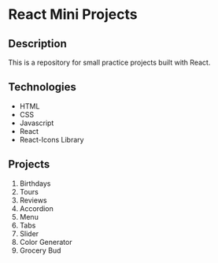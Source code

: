 # React Mini Projects

## Description

This is a repository for small practice projects built with React.

## Technologies

-   HTML
-   CSS
-   Javascript
-   React
-   React-Icons Library

## Projects

1. Birthdays
2. Tours
3. Reviews
4. Accordion
5. Menu
6. Tabs
7. Slider
8. Color Generator
9. Grocery Bud
